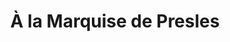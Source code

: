 ---
title: "À la Marquise de Presles"
url: /granville/a-la-marquise-de-presles/
shop: Schokolade
---